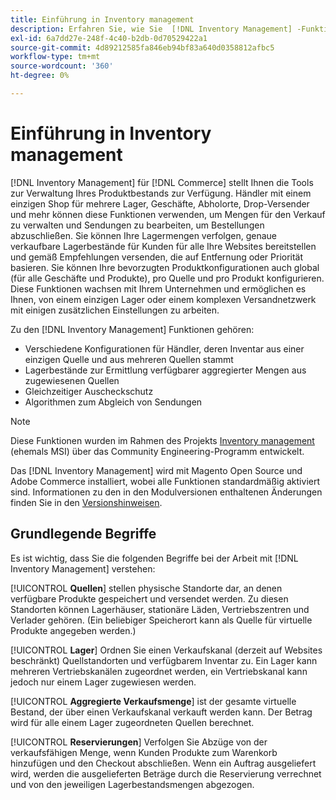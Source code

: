 ```yaml
---
title: Einführung in Inventory management
description: Erfahren Sie, wie Sie  [!DNL Inventory Management] -Funktionen verwenden können, um Lagerbestände an mehreren Orten zu verwalten, sodass  [!DNL Commerce]  Ladengeschäft den physischen Bestand genau widerspiegelt.
exl-id: 6a7dd27e-248f-4c40-b2db-0d70529422a1
source-git-commit: 4d89212585fa846eb94bf83a640d0358812afbc5
workflow-type: tm+mt
source-wordcount: '360'
ht-degree: 0%

---
```


# Einführung in Inventory management

[!DNL Inventory Management] für [!DNL Commerce] stellt Ihnen die Tools zur Verwaltung Ihres Produktbestands zur Verfügung. Händler mit einem einzigen Shop für mehrere Lager, Geschäfte, Abholorte, Drop-Versender und mehr können diese Funktionen verwenden, um Mengen für den Verkauf zu verwalten und Sendungen zu bearbeiten, um Bestellungen abzuschließen. Sie können Ihre Lagermengen verfolgen, genaue verkaufbare Lagerbestände für Kunden für alle Ihre Websites bereitstellen und gemäß Empfehlungen versenden, die auf Entfernung oder Priorität basieren. Sie können Ihre bevorzugten Produktkonfigurationen auch global (für alle Geschäfte und Produkte), pro Quelle und pro Produkt konfigurieren. Diese Funktionen wachsen mit Ihrem Unternehmen und ermöglichen es Ihnen, von einem einzigen Lager oder einem komplexen Versandnetzwerk mit einigen zusätzlichen Einstellungen zu arbeiten.

Zu den [!DNL Inventory Management] Funktionen gehören:

- Verschiedene Konfigurationen für Händler, deren Inventar aus einer einzigen Quelle und aus mehreren Quellen stammt
- Lagerbestände zur Ermittlung verfügbarer aggregierter Mengen aus zugewiesenen Quellen
- Gleichzeitiger Auscheckschutz
- Algorithmen zum Abgleich von Sendungen

>[!NOTE]
>
>Diese Funktionen wurden im Rahmen des Projekts [Inventory management](https://github.com/magento/inventory) (ehemals MSI) über das Community Engineering-Programm entwickelt.<br/>
>
>Das [!DNL Inventory Management] wird mit Magento Open Source und Adobe Commerce installiert, wobei alle Funktionen standardmäßig aktiviert sind. Informationen zu den in den Modulversionen enthaltenen Änderungen finden Sie in den [Versionshinweisen](release-notes.md).

## Grundlegende Begriffe

Es ist wichtig, dass Sie die folgenden Begriffe bei der Arbeit mit [!DNL Inventory Management] verstehen:

[!UICONTROL **Quellen**] stellen physische Standorte dar, an denen verfügbare Produkte gespeichert und versendet werden. Zu diesen Standorten können Lagerhäuser, stationäre Läden, Vertriebszentren und Verlader gehören. (Ein beliebiger Speicherort kann als Quelle für virtuelle Produkte angegeben werden.)

[!UICONTROL **Lager**] Ordnen Sie einen Verkaufskanal (derzeit auf Websites beschränkt) Quellstandorten und verfügbarem Inventar zu. Ein Lager kann mehreren Vertriebskanälen zugeordnet werden, ein Vertriebskanal kann jedoch nur einem Lager zugewiesen werden.

[!UICONTROL **Aggregierte Verkaufsmenge**] ist der gesamte virtuelle Bestand, der über einen Verkaufskanal verkauft werden kann. Der Betrag wird für alle einem Lager zugeordneten Quellen berechnet.

[!UICONTROL **Reservierungen**] Verfolgen Sie Abzüge von der verkaufsfähigen Menge, wenn Kunden Produkte zum Warenkorb hinzufügen und den Checkout abschließen. Wenn ein Auftrag ausgeliefert wird, werden die ausgelieferten Beträge durch die Reservierung verrechnet und von den jeweiligen Lagerbestandsmengen abgezogen.
